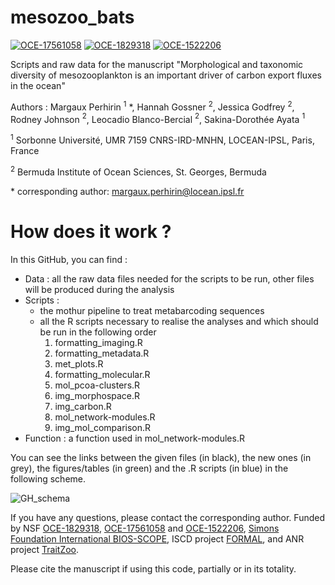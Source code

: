 # mesozoo_bats
[![OCE-17561058](https://img.shields.io/badge/NSF-1756105-blue.svg)](https://www.nsf.gov/awardsearch/showAward?AWD_ID=1756105) [![OCE-1829318](https://img.shields.io/badge/NSF-1829318-blue.svg)](https://www.nsf.gov/awardsearch/showAward?AWD_ID=1829318) [![OCE-1522206](https://img.shields.io/badge/NSF-1522206-blue.svg)](https://www.nsf.gov/awardsearch/showAward?AWD_ID=1522206) 

Scripts and raw data for the manuscript "Morphological and taxonomic diversity of mesozooplankton is an important driver of carbon export fluxes in the ocean"

Authors : Margaux Perhirin $^{1}$ \*, Hannah Gossner $^{2}$, Jessica Godfrey $^{2}$, Rodney Johnson $^{2}$, Leocadio Blanco-Bercial $^{2}$, Sakina-Dorothée Ayata $^{1}$

$^{1}$ Sorbonne Université, UMR 7159 CNRS-IRD-MNHN, LOCEAN-IPSL, Paris, France

$^{2}$ Bermuda Institute of Ocean Sciences, St. Georges, Bermuda

\* corresponding author: margaux.perhirin@locean.ipsl.fr


# How does it work ?

In this GitHub, you can find :
* Data : all the raw data files needed for the scripts to be run, other files will be produced during the analysis
* Scripts : 
  * the mothur pipeline to treat metabarcoding sequences
  * all the R scripts necessary to realise the analyses and which should be run in the following order 
    1. formatting_imaging.R
    2. formatting_metadata.R
    3. met_plots.R
    4. formatting_molecular.R
    4. mol_pcoa-clusters.R
    5. img_morphospace.R
    6. img_carbon.R
    7. mol_network-modules.R
    8. img_mol_comparison.R
* Function : a function used in mol_network-modules.R 

You can see the links between the given files (in black), the new ones (in grey), the figures/tables (in green) and the .R scripts (in blue) in the following scheme.

![GH_schema](https://user-images.githubusercontent.com/97614755/214528953-480ba12d-ee95-4835-9909-17d5bcf538cf.jpg)


If you have any questions, please contact the corresponding author. Funded by NSF [OCE-1829318](https://www.nsf.gov/awardsearch/showAward?AWD_ID=1829318), [OCE-17561058](https://www.nsf.gov/awardsearch/showAward?AWD_ID=1756105) and [OCE-1522206](https://www.nsf.gov/awardsearch/showAward?AWD_ID=1522206),  [Simons Foundation International BIOS-SCOPE](https://scope.bios.edu/), ISCD project [FORMAL](https://iscd.sorbonne-universite.fr/research/sponsored-junior-teams/formal-2/), and ANR project [TraitZoo](https://anr.fr/Projet-ANR-22-CE02-0023).

Please cite the manuscript if using this code, partially or in its totality.
